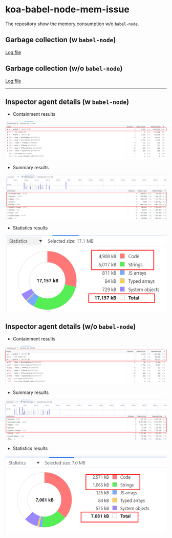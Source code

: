 # koa-babel-node-mem-issue

The repository show the memory consumption w/o `babel-node`.

## Garbage collection (w `babel-node`)

[Log file](assets\logs\gc-traces-with-babel-node.log)

## Garbage collection (w/o `babel-node`)

[Log file](assets\logs\gc-traces-without-babel-node.log)

<hr />

## Inspector agent details (w `babel-node`)

- Containment results

<img alt="0x" src="assets\img\memory-snapshot-containment-with-babel-node.png">

- Summary results

<img alt="0x" src="assets\img\memory-snapshot-summary-with-babel-node.png">

- Statistics results

<img alt="0x" src="assets\img\memory-snapshot-statistics-with-babel-node.png">

## Inspector agent details (w/o `babel-node`)

- Containment results

<img alt="0x" src="assets\img\memory-snapshot-containment-without-babel-node.png">

- Summary results

<img alt="0x" src="assets\img\memory-snapshot-summary-without-babel-node.png">

- Statistics results

<img alt="0x" src="assets\img\memory-snapshot-statistics-without-babel-node.png">

